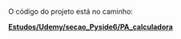 O código do projeto está no caminho:

**[Estudos/Udemy/secao_Pyside6/PA_calculadora](https://github.com/PabloAlves99/Python/tree/main/Estudos/Udemy/secao_Pyside6/PA_calculadora)**
